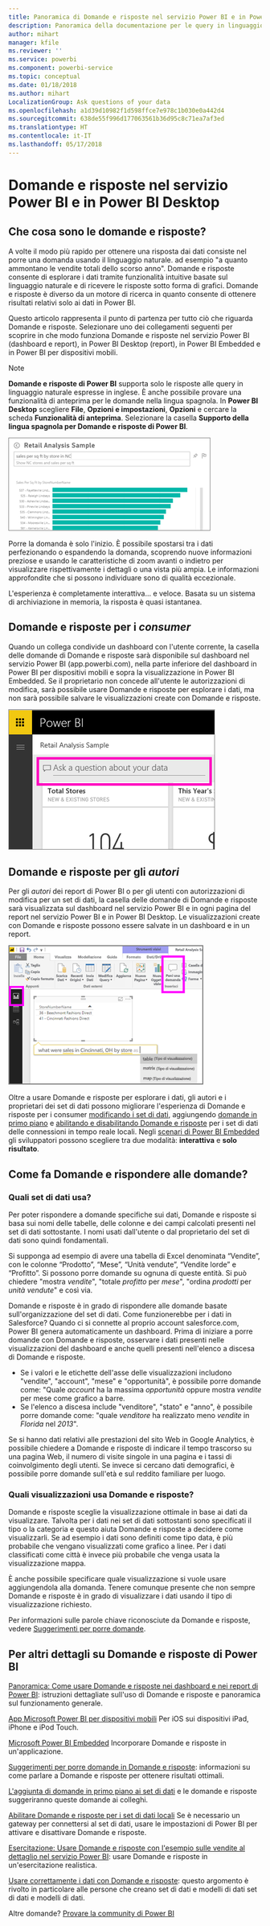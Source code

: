 ```yaml
---
title: Panoramica di Domande e risposte nel servizio Power BI e in Power BI Destop
description: Panoramica della documentazione per le query in linguaggio naturale Domande e risposte di Power BI.
author: mihart
manager: kfile
ms.reviewer: ''
ms.service: powerbi
ms.component: powerbi-service
ms.topic: conceptual
ms.date: 01/18/2018
ms.author: mihart
LocalizationGroup: Ask questions of your data
ms.openlocfilehash: a1d39d10982f1d598ffce7e978c1b030e0a442d4
ms.sourcegitcommit: 638de55f996d177063561b36d95c8c71ea7af3ed
ms.translationtype: HT
ms.contentlocale: it-IT
ms.lasthandoff: 05/17/2018
---
```

# <a name="qa-in-power-bi-service-and-power-bi-desktop"></a>Domande e risposte nel servizio Power BI e in Power BI Desktop
## <a name="what-is-qa"></a>Che cosa sono le domande e risposte?
A volte il modo più rapido per ottenere una risposta dai dati consiste nel porre una domanda usando il linguaggio naturale. ad esempio "a quanto ammontano le vendite totali dello scorso anno".  Domande e risposte consente di esplorare i dati tramite funzionalità intuitive basate sul linguaggio naturale e di ricevere le risposte sotto forma di grafici. Domande e risposte è diverso da un motore di ricerca in quanto consente di ottenere risultati relativi solo ai dati in Power BI.

Questo articolo rappresenta il punto di partenza per tutto ciò che riguarda Domande e risposte. Selezionare uno dei collegamenti seguenti per scoprire in che modo funziona Domande e risposte nel servizio Power BI (dashboard e report), in Power BI Desktop (report), in Power BI Embedded e in Power BI per dispositivi mobili.  

> [!NOTE]
> **Domande e risposte di Power BI** supporta solo le risposte alle query in linguaggio naturale espresse in inglese. È anche possibile provare una funzionalità di anteprima per le domande nella lingua spagnola. In **Power BI Desktop** scegliere **File**, **Opzioni e impostazioni**, **Opzioni** e cercare la scheda **Funzionalità di anteprima**. Selezionare la casella **Supporto della lingua spagnola per Domande e risposte di Power BI**.  
>
>

![](media/power-bi-q-and-a/pbi_qa_boxsalessqft.png)

Porre la domanda è solo l'inizio.  È possibile spostarsi tra i dati perfezionando o espandendo la domanda, scoprendo nuove informazioni preziose e usando le caratteristiche di zoom avanti o indietro per visualizzare rispettivamente i dettagli o una vista più ampia. Le informazioni approfondite che si possono individuare sono di qualità eccezionale.

L'esperienza è completamente interattiva... e veloce. Basata su un sistema di archiviazione in memoria, la risposta è quasi istantanea.

##  <a name="qa-for-consumers"></a>Domande e risposte per i *consumer*
Quando un collega condivide un dashboard con l'utente corrente, la casella delle domande di Domande e risposte sarà disponibile sul dashboard nel servizio Power BI (app.powerbi.com), nella parte inferiore del dashboard in Power BI per dispositivi mobili e sopra la visualizzazione in Power BI Embedded. Se il proprietario non concede all'utente le autorizzazioni di modifica, sarà possibile usare Domande e risposte per esplorare i dati, ma non sarà possibile salvare le visualizzazioni create con Domande e risposte.

![](media/power-bi-q-and-a/powerbi-qna.png)

## <a name="qa-for-creators"></a>Domande e risposte per gli *autori*
Per gli *autori* dei report di Power BI o per gli utenti con autorizzazioni di modifica per un set di dati, la casella delle domande di Domande e risposte sarà visualizzata sul dashboard nel servizio Power BI e in ogni pagina del report nel servizio Power BI e in Power BI Desktop. Le visualizzazioni create con Domande e risposte possono essere salvate in un dashboard e in un report.

![](media/power-bi-q-and-a/power-bi-desktop.png)

Oltre a usare Domande e risposte per esplorare i dati, gli autori e i proprietari dei set di dati possono migliorare l'esperienza di Domande e risposte per i consumer [modificando i set di dati](service-prepare-data-for-q-and-a.md), aggiungendo [domande in primo piano](service-q-and-a-create-featured-questions.md) e [abilitando e disabilitando Domande e risposte](service-q-and-a-direct-query.md) per i set di dati delle connessioni in tempo reale locali. Negli [scenari di Power BI Embedded](developer/qanda.md) gli sviluppatori possono scegliere tra due modalità: **interattiva** e **solo risultato**.

## <a name="how-does-qa-know-how-to-answer-questions"></a>Come fa Domande e rispondere alle domande?
### <a name="which-datasets-does-qa-use"></a>Quali set di dati usa?
Per poter rispondere a domande specifiche sui dati, Domande e risposte si basa sui nomi delle tabelle, delle colonne e dei campi calcolati presenti nel set di dati sottostante. I nomi usati dall'utente o dal proprietario del set di dati sono quindi fondamentali.

Si supponga ad esempio di avere una tabella di Excel denominata “Vendite”, con le colonne “Prodotto”, “Mese”, “Unità vendute”, “Vendite lorde” e “Profitto”. Si possono porre domande su ognuna di queste entità.  Si può chiedere "mostra *vendite*", "totale *profitto* per *mese*", "ordina *prodotti* per *unità vendute*" e così via.

Domande e risposte è in grado di rispondere alle domande basate sull'organizzazione del set di dati. Come funzionerebbe per i dati in Salesforce? Quando ci si connette al proprio account salesforce.com, Power BI genera automaticamente un dashboard.  Prima di iniziare a porre domande con Domande e risposte, osservare i dati presenti nelle visualizzazioni del dashboard e anche quelli presenti nell'elenco a discesa di Domande e risposte.

* Se i valori e le etichette dell'asse delle visualizzazioni includono "vendite", "account", "mese" e "opportunità", è possibile porre domande come: "Quale *account* ha la massima *opportunità* oppure mostra *vendite* per mese come grafico a barre.
* Se l'elenco a discesa include "venditore", "stato" e "anno", è possibile porre domande come: "quale *venditore* ha realizzato meno *vendite* in *Florida* nel *2013*".

Se si hanno dati relativi alle prestazioni del sito Web in Google Analytics, è possibile chiedere a Domande e risposte di indicare il tempo trascorso su una pagina Web, il numero di visite singole in una pagina e i tassi di coinvolgimento degli utenti. Se invece si cercano dati demografici, è possibile porre domande sull'età e sul reddito familiare per luogo.

### <a name="which-visualization-does-qa-use"></a>Quali visualizzazioni usa Domande e risposte?
Domande e risposte sceglie la visualizzazione ottimale in base ai dati da visualizzare. Talvolta per i dati nei set di dati sottostanti sono specificati il tipo o la categoria e questo aiuta Domande e risposte a decidere come visualizzarli. Se ad esempio i dati sono definiti come tipo data, è più probabile che vengano visualizzati come grafico a linee. Per i dati classificati come città è invece più probabile che venga usata la visualizzazione mappa.

È anche possibile specificare quale visualizzazione si vuole usare aggiungendola alla domanda. Tenere comunque presente che non sempre Domande e risposte è in grado di visualizzare i dati usando il tipo di visualizzazione richiesto.

Per informazioni sulle parole chiave riconosciute da Domande e risposte, vedere [Suggerimenti per porre domande](service-q-and-a-tips.md).


## <a name="for-more-details-about-power-bi-qa"></a>Per altri dettagli su Domande e risposte di Power BI
[Panoramica: Come usare Domande e risposte nei dashboard e nei report di Power BI](power-bi-tutorial-q-and-a.md): istruzioni dettagliate sull'uso di Domande e risposte e panoramica sul funzionamento generale.

[App Microsoft Power BI per dispositivi mobili](mobile-apps-ios-qna.md) Per iOS sui dispositivi iPad, iPhone e iPod Touch.

[Microsoft Power BI Embedded](developer/qanda.md) Incorporare Domande e risposte in un'applicazione.

[Suggerimenti per porre domande in Domande e risposte](service-q-and-a-tips.md): informazioni su come parlare a Domande e risposte per ottenere risultati ottimali.

[L'aggiunta di domande in primo piano ai set di dati](service-q-and-a-create-featured-questions.md) e le domande e risposte suggeriranno queste domande ai colleghi.

[Abilitare Domande e risposte per i set di dati locali](service-q-and-a-direct-query.md) Se è necessario un gateway per connettersi al set di dati, usare le impostazioni di Power BI per attivare e disattivare Domande e risposte.

[Esercitazione: Usare Domande e risposte con l'esempio sulle vendite al dettaglio nel servizio Power BI](power-bi-visualization-introduction-to-q-and-a.md): usare Domande e risposte in un'esercitazione realistica.

[Usare correttamente i dati con Domande e risposte](service-prepare-data-for-q-and-a.md): questo argomento è rivolto in particolare alle persone che creano set di dati e modelli di dati  set di dati e modelli di dati.

Altre domande? [Provare la community di Power BI](http://community.powerbi.com/)
